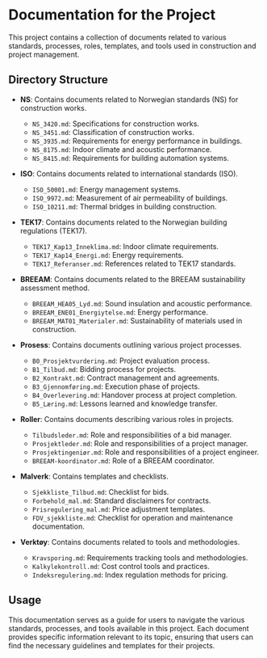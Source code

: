 # Documentation for the Project

This project contains a collection of documents related to various standards, processes, roles, templates, and tools used in construction and project management. 

## Directory Structure

- **NS**: Contains documents related to Norwegian standards (NS) for construction works.
  - `NS_3420.md`: Specifications for construction works.
  - `NS_3451.md`: Classification of construction works.
  - `NS_3935.md`: Requirements for energy performance in buildings.
  - `NS_8175.md`: Indoor climate and acoustic performance.
  - `NS_8415.md`: Requirements for building automation systems.

- **ISO**: Contains documents related to international standards (ISO).
  - `ISO_50001.md`: Energy management systems.
  - `ISO_9972.md`: Measurement of air permeability of buildings.
  - `ISO_10211.md`: Thermal bridges in building construction.

- **TEK17**: Contains documents related to the Norwegian building regulations (TEK17).
  - `TEK17_Kap13_Inneklima.md`: Indoor climate requirements.
  - `TEK17_Kap14_Energi.md`: Energy requirements.
  - `TEK17_Referanser.md`: References related to TEK17 standards.

- **BREEAM**: Contains documents related to the BREEAM sustainability assessment method.
  - `BREEAM_HEA05_Lyd.md`: Sound insulation and acoustic performance.
  - `BREEAM_ENE01_Energiytelse.md`: Energy performance.
  - `BREEAM_MAT01_Materialer.md`: Sustainability of materials used in construction.

- **Prosess**: Contains documents outlining various project processes.
  - `B0_Prosjektvurdering.md`: Project evaluation process.
  - `B1_Tilbud.md`: Bidding process for projects.
  - `B2_Kontrakt.md`: Contract management and agreements.
  - `B3_Gjennomføring.md`: Execution phase of projects.
  - `B4_Overlevering.md`: Handover process at project completion.
  - `B5_Læring.md`: Lessons learned and knowledge transfer.

- **Roller**: Contains documents describing various roles in projects.
  - `Tilbudsleder.md`: Role and responsibilities of a bid manager.
  - `Prosjektleder.md`: Role and responsibilities of a project manager.
  - `Prosjektingeniør.md`: Role and responsibilities of a project engineer.
  - `BREEAM-koordinator.md`: Role of a BREEAM coordinator.

- **Malverk**: Contains templates and checklists.
  - `Sjekkliste_Tilbud.md`: Checklist for bids.
  - `Forbehold_mal.md`: Standard disclaimers for contracts.
  - `Prisregulering_mal.md`: Price adjustment templates.
  - `FDV_sjekkliste.md`: Checklist for operation and maintenance documentation.

- **Verktøy**: Contains documents related to tools and methodologies.
  - `Kravsporing.md`: Requirements tracking tools and methodologies.
  - `Kalkylekontroll.md`: Cost control tools and practices.
  - `Indeksregulering.md`: Index regulation methods for pricing.

## Usage

This documentation serves as a guide for users to navigate the various standards, processes, and tools available in this project. Each document provides specific information relevant to its topic, ensuring that users can find the necessary guidelines and templates for their projects.